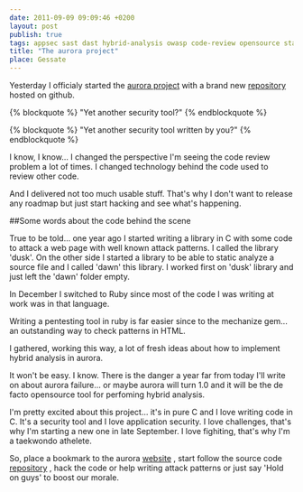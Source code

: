 ```yaml
---
date: 2011-09-09 09:09:46 +0200
layout: post
publish: true
tags: appsec sast dast hybrid-analysis owasp code-review opensource startup
title: "The aurora project"
place: Gessate
---
```


Yesterday I officialy started the [aurora project](http://aurora.armoredcode.com)
with a brand new [repository](https://github.com/thesp0nge/aurora)
hosted on github.

{% blockquote %}
  "Yet another security tool?"
{% endblockquote %}

{% blockquote %}
  "Yet another security tool written by you?"
{% endblockquote %}

I know, I know... I changed the perspective I'm seeing the code review
problem a lot of times. I changed technology behind the code used to review
other code.

And I delivered not too much usable stuff. That's why I don't want to release
any roadmap but just start hacking and see what's happening.

##Some words about the code behind the scene

True to be told... one year ago I started writing a library in C with some
code to attack a web page with well known attack patterns. I called the
library 'dusk'. On the other side I started a library to be able to static
analyze a source file and I called 'dawn' this library. I worked first on
'dusk' library and just left the 'dawn' folder empty.

In December I switched to Ruby since most of the code I was writing at work
was in that language.

Writing a pentesting tool in ruby is far easier since to the mechanize
gem... an outstanding way to check patterns in HTML.

I gathered, working this way, a lot of fresh ideas about how to implement
hybrid analysis in aurora.

It won't be easy. I know. There is the danger a year far from today I'll
write on about aurora failure... or maybe aurora will turn 1.0 and it will be
the de facto opensource tool for perfoming hybrid analysis.

I'm pretty excited about this project... it's in pure C and I love writing
code in C. It's a security tool and I love application security. I love
challenges, that's why I'm starting a new one in late September. I love
fighiting, that's why I'm a taekwondo athelete.

So, place a bookmark to the aurora [website](http://aurora.armoredcode.com)
, start follow the source code [repository](http://github.com/thesp0nge/aurora)
, hack the code or help writing attack patterns or just say 'Hold on guys' to
boost our morale.
